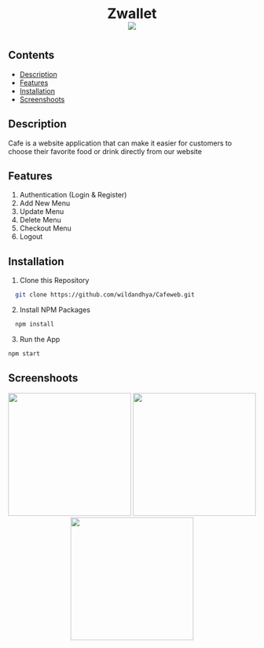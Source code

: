 <!-- @format -->

 <h1  align="center">Zwallet
 <br>
    <img src="https://img.shields.io/badge/Build%20with-React%20.js-61dbfb?style=popout&logo=react" align="center">
 <h1>


## Contents

- [Description](#description)
- [Features](#features)
- [Installation](#installation-for-development)
- [Screenshoots](#screenshoots)

## Description

Cafe is a website application that can make it easier for customers to choose their favorite food or drink directly from our website

## Features

1. Authentication (Login & Register)
2. Add New Menu
3. Update Menu
4. Delete Menu
5. Checkout Menu
6. Logout

## Installation

1. Clone this Repository

```sh
  git clone https://github.com/wildandhya/Cafeweb.git
```

2. Install NPM Packages

```sh
  npm install
```

3. Run the App

```sh
npm start
```

## Screenshoots

<div align="center">
    <img width="250" src="./src/assets/images/1.png">   
    <img width="250" src="./src/assets/images/2.png">
    <img width="250" src="./src/assets/images/3.png">
</div>

